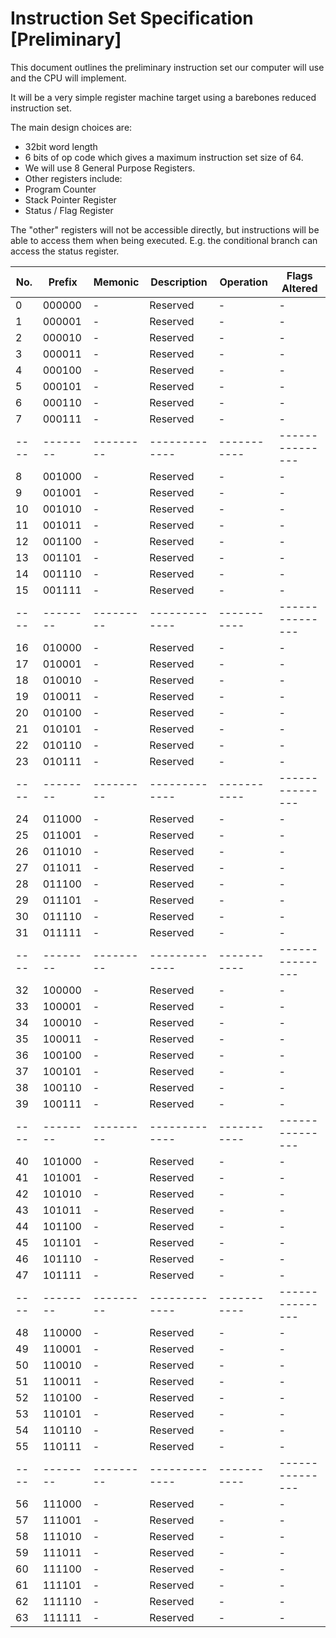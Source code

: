 
Instruction Set Specification [Preliminary]
===============================================================================

This document outlines the preliminary instruction set our computer will use
and the CPU will implement.

It will be a very simple register machine target using a barebones reduced
instruction set.

The main design choices are:
- 32bit word length
- 6 bits of op code which gives a maximum instruction set size of 64. 
- We will use 8 General Purpose Registers.
- Other registers include:
 - Program Counter
 - Stack Pointer Register
 - Status / Flag Register

The "other" registers will not be accessible directly, but instructions will be able to
access them when being executed. E.g. the conditional branch can access the status 
register.

No. | Prefix | Memonic | Description | Operation | Flags Altered |
----|--------|---------|-------------|-----------|---------------|
0   | 000000 |   -     | Reserved | - | - |
1   | 000001 |   -     | Reserved | - | - |
2   | 000010 |   -     | Reserved | - | - |
3   | 000011 |   -     | Reserved | - | - |
4   | 000100 |   -     | Reserved | - | - |
5   | 000101 |   -     | Reserved | - | - |
6   | 000110 |   -     | Reserved | - | - |
7   | 000111 |   -     | Reserved | - | - |
----|--------|---------|-------------|-----------|---------------|
8   | 001000 |   -     | Reserved | - | - |
9   | 001001 |   -     | Reserved | - | - |
10  | 001010 |   -     | Reserved | - | - |
11  | 001011 |   -     | Reserved | - | - |
12  | 001100 |   -     | Reserved | - | - |
13  | 001101 |   -     | Reserved | - | - |
14  | 001110 |   -     | Reserved | - | - |
15  | 001111 |   -     | Reserved | - | - |
----|--------|---------|-------------|-----------|---------------|
16  | 010000 |   -     | Reserved | - | - |
17  | 010001 |   -     | Reserved | - | - |
18  | 010010 |   -     | Reserved | - | - |
19  | 010011 |   -     | Reserved | - | - |
20  | 010100 |   -     | Reserved | - | - |
21  | 010101 |   -     | Reserved | - | - |
22  | 010110 |   -     | Reserved | - | - |
23  | 010111 |   -     | Reserved | - | - |
----|--------|---------|-------------|-----------|---------------|
24  | 011000 |   -     | Reserved | - | - |
25  | 011001 |   -     | Reserved | - | - |
26  | 011010 |   -     | Reserved | - | - |
27  | 011011 |   -     | Reserved | - | - |
28  | 011100 |   -     | Reserved | - | - |
29  | 011101 |   -     | Reserved | - | - |
30  | 011110 |   -     | Reserved | - | - |
31  | 011111 |   -     | Reserved | - | - |
----|--------|---------|-------------|-----------|---------------|
32  | 100000 |   -     | Reserved | - | - |
33  | 100001 |   -     | Reserved | - | - |
34  | 100010 |   -     | Reserved | - | - |
35  | 100011 |   -     | Reserved | - | - |
36  | 100100 |   -     | Reserved | - | - |
37  | 100101 |   -     | Reserved | - | - |
38  | 100110 |   -     | Reserved | - | - |
39  | 100111 |   -     | Reserved | - | - |
----|--------|---------|-------------|-----------|---------------|
40  | 101000 |   -     | Reserved | - | - |
41  | 101001 |   -     | Reserved | - | - |
42  | 101010 |   -     | Reserved | - | - |
43  | 101011 |   -     | Reserved | - | - |
44  | 101100 |   -     | Reserved | - | - |
45  | 101101 |   -     | Reserved | - | - |
46  | 101110 |   -     | Reserved | - | - |
47  | 101111 |   -     | Reserved | - | - |
----|--------|---------|-------------|-----------|---------------|
48  | 110000 |   -     | Reserved | - | - |
49  | 110001 |   -     | Reserved | - | - |
50  | 110010 |   -     | Reserved | - | - |
51  | 110011 |   -     | Reserved | - | - |
52  | 110100 |   -     | Reserved | - | - |
53  | 110101 |   -     | Reserved | - | - |
54  | 110110 |   -     | Reserved | - | - |
55  | 110111 |   -     | Reserved | - | - |
----|--------|---------|-------------|-----------|---------------|
56  | 111000 |   -     | Reserved | - | - |
57  | 111001 |   -     | Reserved | - | - |
58  | 111010 |   -     | Reserved | - | - |
59  | 111011 |   -     | Reserved | - | - |
60  | 111100 |   -     | Reserved | - | - |
61  | 111101 |   -     | Reserved | - | - |
62  | 111110 |   -     | Reserved | - | - |
63  | 111111 |   -     | Reserved | - | - |
